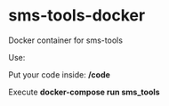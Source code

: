 # sms-tools-docker
Docker container for sms-tools

Use:

Put your code inside: **/code**

Execute **docker-compose run sms_tools**
